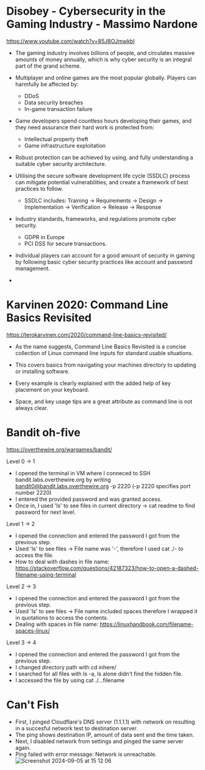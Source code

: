# Disobey - Cybersecurity in the Gaming Industry - Massimo Nardone
https://www.youtube.com/watch?v=85J8OJmwkbI

- The gaming industry involves billions of people, and circulates massive amounts of money annually, which is why cyber security is an integral part of the grand scheme.

- Multiplayer and online games are the most popular globally. Players can harmfully be affected by:
   - DDoS
   - Data security breaches
   - In-game transaction failure

- Game developers spend countless hours developing their games, and they need assurance their hard work is protected from:
   - Intellectual property theft
   - Game infrastructure exploitation

- Robust protection can be achieved by using, and fully understanding a suitable cyber security architecture.
- Utilising the secure software development life cycle (SSDLC) process can mitigate potential vulnerabilities, and create a framework of best practices to follow.
   - SSDLC includes: Training -> Requirements -> Design -> Implementation -> Verification -> Release -> Response
- Industry standards, frameworks, and regulations promote cyber security.
   - GDPR in Europe
   - PCI DSS for secure transactions.

- Individual players can account for a good amount of security in gaming by following basic cyber security practices like account and password management.
-


# Karvinen 2020: Command Line Basics Revisited
https://terokarvinen.com/2020/command-line-basics-revisited/

- As the name suggests, Command Line Basics Revisited is a concise collection of Linux command line inputs for standard usable situations.
- This covers basics from navigating your machines directory to updating or installing software.

- Every example is clearly explained with the added help of key placement on your keyboard.
- Space, and key usage tips are a great attribute as command line is not always clear.


# Bandit oh-five
https://overthewire.org/wargames/bandit/

Level 0 -> 1
   - I opened the terminal in VM where I conneced to SSH bandit.labs.overthewire.org by writing bandit0@bandit.labs.overthewire.org -p 2220 (-p 2220 specifies port number 2220)
   - I entered the provided password and was granted access.
   - Once in, I used 'ls' to see files in current directory -> cat readme to find password for next level.

Level 1 -> 2
   - I opened the connection and entered the password I got from the previous step.
   - Used 'ls' to see files -> File name was '-', therefore I used cat ./- to access the file.
   - How to deal with dashes in file name: https://stackoverflow.com/questions/42187323/how-to-open-a-dashed-filename-using-terminal

Level 2 -> 3
   - I opened the connection and entered the password I got from the previous step.
   - Used 'ls' to see files -> File name included spaces therefore I wrapped it in quotations to access the contents.
   - Dealing with spaces in file name: https://linuxhandbook.com/filename-spaces-linux/

Level 3 -> 4
   - I opened the connection and entered the password I got from the previous step.
   - I changed directory path with cd inhere/
   - I searched for all files with ls -a, ls alone didn't find the hidden file.
   - I accessed the file by using cat ./...filename


# Can't Fish
- First, I pinged Cloudflare's DNS server (1.1.1.1) with network on resulting in a succesful network test to destination server.
- The ping shows destination IP, amount of data sent and the time taken. 
- Next, I disabled network from settings and pinged the same server again.
- Ping failed with error message: Network is unreachable.
![Screenshot 2024-09-05 at 15 12 06](https://github.com/user-attachments/assets/7843d5bc-6321-47cc-9815-02932aa6cf32)




